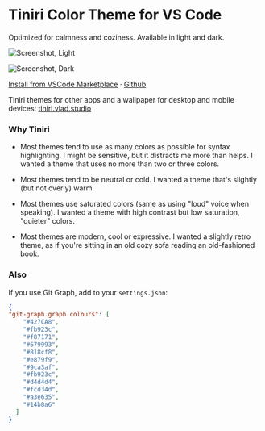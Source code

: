 # Tiniri Color Theme for VS Code

Optimized for calmness and coziness. Available in light and dark.

![Screenshot, Light](https://tiniri.vlad.studio/shots/vscode-light-h.png)

![Screenshot, Dark](https://tiniri.vlad.studio/shots/vscode-dark-h.png)

[Install from VSCode Marketplace](https://marketplace.visualstudio.com/items?itemName=vladstudio.vlad-studio-tiniri) · [Github](https://github.com/vladstudio/tiniri-vscode-theme)

Tiniri themes for other apps and a wallpaper for desktop and mobile devices: 
[tiniri.vlad.studio](https://tiniri.vlad.studio)

### Why Tiniri

- Most themes tend to use as many colors as possible for syntax highlighting. I might be sensitive, but it distracts me more than helps. I wanted a theme that uses no more than two or three colors.

- Most themes tend to be neutral or cold. I wanted a theme that's slightly (but not overly) warm.

- Most themes use saturated colors (same as using "loud" voice when speaking). I wanted a theme with high contrast but low saturation, "quieter" colors.

- Most themes are modern, cool or expressive. I wanted a slightly retro theme, as if you're sitting in an old cozy sofa reading an old-fashioned book.

### Also

If you use Git Graph, add to your `settings.json`:

```json
{
"git-graph.graph.colours": [
    "#427CA8",
    "#fb923c",
    "#f87171",
    "#579993",
    "#818cf8",
    "#e879f9",
    "#9ca3af",
    "#fb923c",
    "#d4d4d4",
    "#fcd34d",
    "#a3e635",
    "#14b8a6"
  ]
}
```
